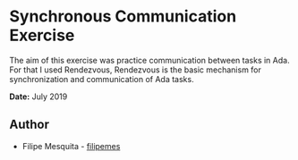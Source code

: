 # Synchronous Communication Exercise

The aim of this exercise was practice communication between tasks in Ada. For that I used Rendezvous, Rendezvous is the basic mechanism for synchronization and communication of Ada tasks.

**Date:** July 2019

## Author

* Filipe Mesquita - [filipemes](https://github.com/filipemes)
